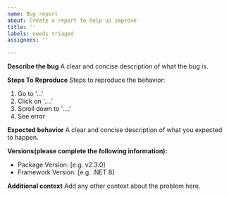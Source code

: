 ```yaml
---
name: Bug report
about: Create a report to help us improve
title: ''
labels: needs triaged
assignees: ''

---
```


**Describe the bug**
A clear and concise description of what the bug is.

**Steps To Reproduce**
Steps to reproduce the behavior:
1. Go to '...'
2. Click on '....'
3. Scroll down to '....'
4. See error

**Expected behavior**
A clear and concise description of what you expected to happen.

**Versions(please complete the following information):**
 - Package Version: [e.g. v2.3.0]
 - Framework Version: [e.g. .NET 8]

**Additional context**
Add any other context about the problem here.
